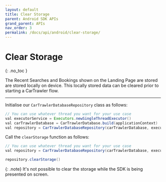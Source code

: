 ```yaml
---
layout: default
title: Clear Storage
parent: Android SDK APIs
grand_parent: APIs
nav_order: 3
permalink: /docs/api/android/clear-storage/
---
```


# Clear Storage

{: .no_toc }

The Recent Searches and Bookings shown on the Landing Page are stored are stored locally on device. This locally stored data can be cleared prior to starting a CarTrawler flow. 

---

Initialise our ``CarTrawlerDatabaseRepository`` class as follows:

```java
// You can use whatever thread you want for your use case
val executorService = Executors.newSingleThreadExecutor() 
val carTrawlerDatabase = CarTrawlerDatabase.build(applicationContext)
val repository = CarTrawlerDatabaseRepository(carTrawlerDatabase, executorService)
````

Call the `clearStorage` function as follows:
```java
// You can use whatever thread you want for your use case
val repository = CarTrawlerDatabaseRepository(carTrawlerDatabase, executorService)

repository.clearStorage()
````

{: .note}
It's not possible to clear the storage while the SDK is being presented on screen.